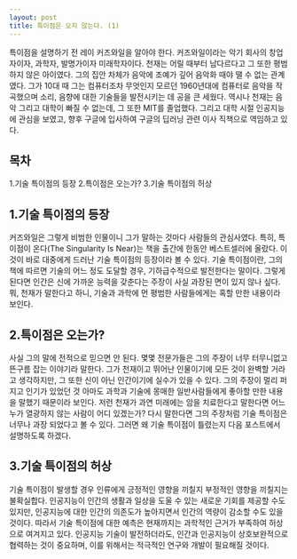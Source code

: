```yaml
---
layout: post
title: 특이점은 오지 않는다. (1)
---
```


특이점을 설명하기 전 레이 커즈와일을 알아야 한다.
커즈와일이라는 악기 회사의 창업자이자, 과학자, 발명가이자 미래학자이다.
천재는 어릴 때부터 남다르다고 그 또한 평범하지 않은 아이였다.
그의 집안 차체가 음악에 조예가 깊어 음악화 때야 땔 수 없는 관계였다.
그가 10대 때 그는 컴퓨터조차 무엇인지 모르던 1960년대에 컴퓨터로 음악을 작곡했으며 소리, 음향에 대한 기술들을 발전시키는 데 공을 큰 세웠다.
역시나 천재는 음악 그리고 대학이 빠질 수 없는데, 그 또한 MIT를 졸업했다.
그리고 대학 시절 인공지능에 관심을 보였고, 향후 구글에 입사하여 구글의 딥러닝 관련 이사 직책으로 역임하고 있다.

<h2>목차</h2>
1.기술 특이점의 등장
2.특이점은 오는가?
3.기술 특이점의 허상

<h2>1.기술 특이점의 등장</h2>

커즈와일은 그렇게 비범한 인물이니 그가 말하는 것마다 사람들의 관심사였다.
특히, 특이점이 온다(The Singularity Is Near)는 책을 출간에 한동안 베스트셀러에 올랐다.
이것이 바로 대중에게 드러난 기술 특이점의 등장이라 볼 수 있다.
기술 특이점이란, 그의 책에 따르면 기술의 어느 정도 도달할 경우, 기하급수적으로 발전한다는 말이다.
그렇게 된다면 인간은 신에 가까운 능력을 갖춘다는 주장이 사실 과장된 면이 있지 않나 싶다.
뭐, 천재가 말한다고 하니, 기술과 과학에 먼 평범한 사람들에게는 혹할 만한 내용이라 보인다.


<h2>2.특이점은 오는가?</h2>

사실 그의 말에 전적으로 믿으면 안 된다.
몇몇 전문가들은 그의 주장이 너무 터무니없고 뜬구름 잡는 이야기라 말한다.
그가 천재이고 뛰어난 인물이기에 모든 것이 완벽할 거라고 생각하지만, 그 또한 신이 아닌 인간이기에 실수가 있을 수 있다.
그의 주장이 멀리 퍼지고 인기가 있었던 것 아마도 과학과 기술에 몽매한 일반사람들에게 좋아할 만한 내용을 말했기 때문이라 보인다.
저런 천재가 과연 미래에는 암을 치료한다고 말한다면 어느 누가 열광하지 않는 사람이 어디 있겠는가?
다시 말한다면 그의 주장처럼 기술 특이점은 너무나 과장 되었다고 볼 수 있다.
그러면 왜 기술 특이점이 틀렸는지 다음 포스트에서 설명하도록 하겠다.


<h2>3.기술 특이점의 허상</h2>

기술 특이점이 발생할 경우 인류에게 긍정적인 영향을 끼칠지 부정적인 영향을 끼칠지는 불확실합다. 인공지능이 인간의 생활과 일상을 도울 수 있는 새로운 기회를 제공할 수도 있지만, 인공지능에 대한 인간의 의존도가 높아지면서 인간의 역량이 감소할 수도 있을 것이다.
따라서 기술 특이점에 대한 예측은 현재까지는 과학적인 근거가 부족하여 허상으로 여겨지고 있다. 인공지능 기술이 발전하더라도, 인간과 인공지능이 상호보완적으로 협력하는 것이 중요하며, 이를 위해서는 적극적인 연구와 개발이 필요해질 것이다.